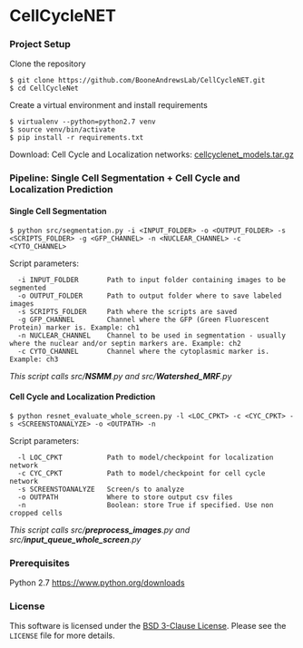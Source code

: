 # CellCycleNET



### Project Setup

Clone the repository
```
$ git clone https://github.com/BooneAndrewsLab/CellCycleNET.git
$ cd CellCycleNet
```

Create a virtual environment and install requirements
```
$ virtualenv --python=python2.7 venv
$ source venv/bin/activate
$ pip install -r requirements.txt
```

Download: Cell Cycle and Localization networks: [cellcyclenet_models.tar.gz][cellcyclenet_models.tar.gz]

### Pipeline: Single Cell Segmentation + Cell Cycle and Localization Prediction

#### Single Cell Segmentation
```
$ python src/segmentation.py -i <INPUT_FOLDER> -o <OUTPUT_FOLDER> -s <SCRIPTS_FOLDER> -g <GFP_CHANNEL> -n <NUCLEAR_CHANNEL> -c <CYTO_CHANNEL>
```

Script parameters:
```
  -i INPUT_FOLDER       Path to input folder containing images to be segmented
  -o OUTPUT_FOLDER      Path to output folder where to save labeled images
  -s SCRIPTS_FOLDER     Path where the scripts are saved
  -g GFP_CHANNEL        Channel where the GFP (Green Fluorescent Protein) marker is. Example: ch1
  -n NUCLEAR_CHANNEL    Channel to be used in segmentation - usually where the nuclear and/or septin markers are. Example: ch2
  -c CYTO_CHANNEL       Channel where the cytoplasmic marker is. Example: ch3
```

_This script calls src/**NSMM**.py and src/**Watershed_MRF**.py_

#### Cell Cycle and Localization Prediction
```
$ python resnet_evaluate_whole_screen.py -l <LOC_CPKT> -c <CYC_CPKT> -s <SCREENSTOANALYZE> -o <OUTPATH> -n
```

Script parameters:
```
  -l LOC_CPKT           Path to model/checkpoint for localization network
  -c CYC_CPKT           Path to model/checkpoint for cell cycle network
  -s SCREENSTOANALYZE   Screen/s to analyze
  -o OUTPATH            Where to store output csv files
  -n                    Boolean: store True if specified. Use non cropped cells
```
_This script calls src/**preprocess_images**.py and src/**input_queue_whole_screen**.py_

### Prerequisites
Python 2.7 https://www.python.org/downloads

### License
This software is licensed under the [BSD 3-Clause License][BSD3]. Please see the 
``LICENSE`` file for more details.

[cellcyclenet_models.tar.gz]: https://thecellvision.org/cellcycleomics/network_models/cellcyclenet_models.tar.gz
[BSD3]: https://opensource.org/license/bsd-3-clause